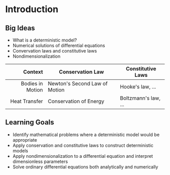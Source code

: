 # Introduction

## Big Ideas

* What is a deterministic model?
* Numerical solutions of differential equations
* Convervation laws and constitutive laws
* Nondimensionalization

| Context | Conservation Law | Constitutive Laws |
| --: | --- | --- |
| Bodies in Motion | Newton's Second Law of Motion | Hooke's law, ... |
| Heat Transfer | Conservation of Energy | Boltzmann's law, ... |

## Learning Goals

* Identify mathematical problems where a deterministic model would be appropriate
* Apply conservation and constitutive laws to construct deterministic models
* Apply nondimensionalization to a differential equation and interpret dimensionless parameters
* Solve ordinary differential equations both analytically and numerically